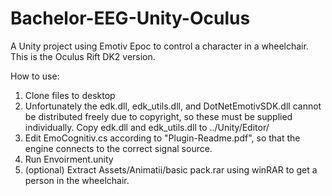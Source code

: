 # Bachelor-EEG-Unity-Oculus
A Unity project using Emotiv Epoc to control a character in a wheelchair.
This is the Oculus Rift DK2 version.

How to use:
1. Clone files to desktop
2. Unfortunately the edk.dll, edk_utils.dll, and DotNetEmotivSDK.dll cannot be distributed freely due to copyright, so these must be supplied  
individually. Copy edk.dll and edk_utils.dll to ../Unity/Editor/
3. Edit EmoCognitiv.cs according to "Plugin-Readme.pdf", so that the engine connects to the correct signal source.
4. Run Envoirment.unity
5. (optional) Extract Assets/Animatii/basic pack.rar using winRAR to get a person in the wheelchair.
